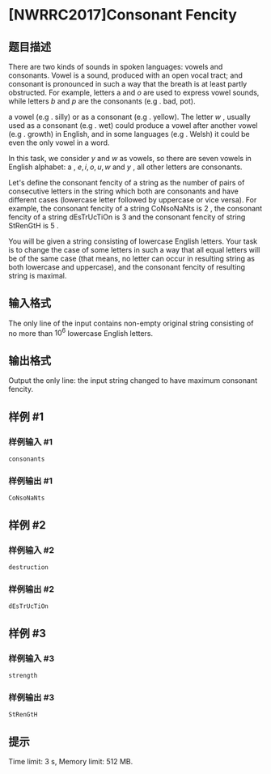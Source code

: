 # [NWRRC2017]Consonant Fencity

## 题目描述



There are two kinds of sounds in spoken languages: vowels and consonants. Vowel is a sound, produced with an open vocal tract; and consonant is pronounced in such a way that the breath is at least partly obstructed. For example, letters a and $o$ are used to express vowel sounds, while letters $b$ and $p$ are the consonants (e.g . bad, pot).

a vowel (e.g . silly) or as a consonant (e.g . yellow). The letter $w$ , usually used as a consonant (e.g . wet) could produce a vowel after another vowel (e.g . growth) in English, and in some languages (e.g . Welsh) it could be even the only vowel in a word.

In this task, we consider $y$ and $w$ as vowels, so there are seven vowels in English alphabet: a , $e , i , o , u , w$ and $y$ , all other letters are consonants.

Let's define the consonant fencity of a string as the number of pairs of consecutive letters in the string which both are consonants and have different cases (lowercase letter followed by uppercase or vice versa). For example, the consonant fencity of a string CoNsoNaNts is $2$ , the consonant fencity of a string dEsTrUcTiOn is $3$ and the consonant fencity of string StRenGtH is $5$ .

You will be given a string consisting of lowercase English letters. Your task is to change the case of some letters in such a way that all equal letters will be of the same case (that means, no letter can occur in resulting string as both lowercase and uppercase), and the consonant fencity of resulting string is maximal.



## 输入格式



The only line of the input contains non-empty original string consisting of no more than $10^{6}$ lowercase English letters.



## 输出格式



Output the only line: the input string changed to have maximum consonant fencity.



## 样例 #1

### 样例输入 #1
```
consonants
```

### 样例输出 #1

```
CoNsoNaNts
```

## 样例 #2

### 样例输入 #2
```
destruction
```

### 样例输出 #2

```
dEsTrUcTiOn
```

## 样例 #3

### 样例输入 #3
```
strength
```

### 样例输出 #3

```
StRenGtH
```

## 提示

Time limit: 3 s, Memory limit: 512 MB. 


